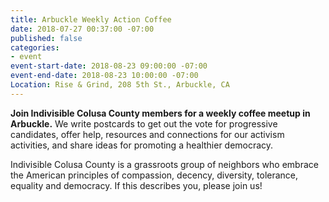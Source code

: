 ```yaml
---
title: Arbuckle Weekly Action Coffee
date: 2018-07-27 00:37:00 -07:00
published: false
categories:
- event
event-start-date: 2018-08-23 09:00:00 -07:00
event-end-date: 2018-08-23 10:00:00 -07:00
Location: Rise & Grind, 208 5th St., Arbuckle, CA
---
```


**Join Indivisible Colusa County members for a weekly coffee meetup in Arbuckle.** We write postcards to get out the vote for progressive candidates, offer help, resources and connections for our activism activities, and share ideas for promoting a healthier democracy.

Indivisible Colusa County is a grassroots group of neighbors who embrace the American principles of compassion, decency, diversity, tolerance, equality and democracy. If this describes you, please join us!